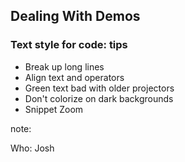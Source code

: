 ## Dealing With Demos

### Text style for code: tips

* Break up long lines
* Align text and operators
* Green text bad with older projectors
* Don't colorize on dark backgrounds
* Snippet Zoom

note:

Who: Josh
